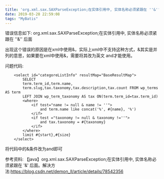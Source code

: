 ```yaml
---
title: 'org.xml.sax.SAXParseException;在实体引用中, 实体名称必须紧跟在 ''&'' 后面'
date: 2019-03-28 22:59:08
tags: "MyBatis"
---
```

错误信息如下:
org.xml.sax.SAXParseException;在实体引用中, 实体名称必须紧跟在 ''&'' 后面

出现这个错误的原因是在xml中使用&，实际上xml中不支持这种方式，&其实是并列的意思，如果要在xml中使用&，需要将其改为英文 and才能使用。
<!--more-->
问题代码:
```
	<select id="categoreListInfo" resultMap="BaseResultMap">
		SELECT
		term.term_id,term.name,
		term.slug,tax.taxonomy,tax.description,tax.count FROM wp_terms AS term
		LEFT JOIN wp_term_taxonomy AS tax ON(term.term_id=tax.term_id)
		<where>
			<if test="name != null & name != ''">
				and term.name like concat('%', #{name}, '%')
			</if>
			<if test ="taxonomy != null & taxonomy !=''">
			    and tax.taxonomy = #{taxonomy}
			</if>
		</where>
		limit #{start},#{size}
	</select>

```

将代码中的&条件改为and即可

参考资料:
【java】org.xml.sax.SAXParseException;在实体引用中, 实体名称必须紧跟在 '&' 后面。解决方法:https://blog.csdn.net/demon_ll/article/details/78542356